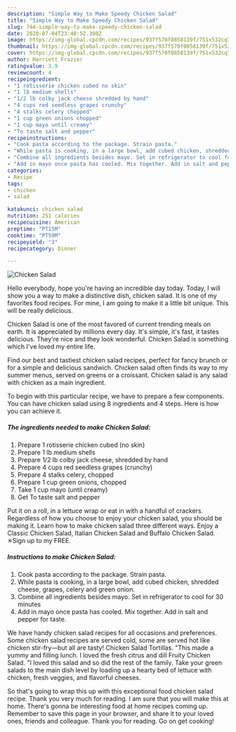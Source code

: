 ```yaml
---
description: "Simple Way to Make Speedy Chicken Salad"
title: "Simple Way to Make Speedy Chicken Salad"
slug: 744-simple-way-to-make-speedy-chicken-salad
date: 2020-07-04T23:40:52.380Z
image: https://img-global.cpcdn.com/recipes/937f570f0858139f/751x532cq70/chicken-salad-recipe-main-photo.jpg
thumbnail: https://img-global.cpcdn.com/recipes/937f570f0858139f/751x532cq70/chicken-salad-recipe-main-photo.jpg
cover: https://img-global.cpcdn.com/recipes/937f570f0858139f/751x532cq70/chicken-salad-recipe-main-photo.jpg
author: Harriett Frazier
ratingvalue: 3.9
reviewcount: 4
recipeingredient:
- "1 rotisserie chicken cubed no skin"
- "1 lb medium shells"
- "1/2 lb colby jack cheese shredded by hand"
- "4 cups red seedless grapes crunchy"
- "4 stalks celery chopped"
- "1 cup green onions chopped"
- "1 cup mayo until creamy"
- "To taste salt and pepper"
recipeinstructions:
- "Cook pasta according to the package. Strain pasta."
- "While pasta is cooking, in a large bowl, add cubed chicken, shredded cheese, grapes, celery and green onion."
- "Combine all ingredients besides mayo. Set in refrigerator to cool for 30 minutes"
- "Add in mayo once pasta has cooled. Mix together. Add in salt and pepper for taste."
categories:
- Recipe
tags:
- chicken
- salad

katakunci: chicken salad 
nutrition: 251 calories
recipecuisine: American
preptime: "PT15M"
cooktime: "PT59M"
recipeyield: "3"
recipecategory: Dinner

---
```



![Chicken Salad](https://img-global.cpcdn.com/recipes/937f570f0858139f/751x532cq70/chicken-salad-recipe-main-photo.jpg)

Hello everybody, hope you're having an incredible day today. Today, I will show you a way to make a distinctive dish, chicken salad. It is one of my favorites food recipes. For mine, I am going to make it a little bit unique. This will be really delicious.

Chicken Salad is one of the most favored of current trending meals on earth. It is appreciated by millions every day. It's simple, it's fast, it tastes delicious. They're nice and they look wonderful. Chicken Salad is something which I've loved my entire life.

Find our best and tastiest chicken salad recipes, perfect for fancy brunch or for a simple and delicious sandwich. Chicken salad often finds its way to my summer menus, served on greens or a croissant. Chicken salad is any salad with chicken as a main ingredient.


To begin with this particular recipe, we have to prepare a few components. You can have chicken salad using 8 ingredients and 4 steps. Here is how you can achieve it.

<!--inarticleads1-->

##### The ingredients needed to make Chicken Salad:

1. Prepare 1 rotisserie chicken cubed (no skin)
1. Prepare 1 lb medium shells
1. Prepare 1/2 lb colby jack cheese, shredded by hand
1. Prepare 4 cups red seedless grapes (crunchy)
1. Prepare 4 stalks celery, chopped
1. Prepare 1 cup green onions, chopped
1. Take 1 cup mayo (until creamy)
1. Get To taste salt and pepper


Put it on a roll, in a lettuce wrap or eat in with a handful of crackers. Regardless of how you choose to enjoy your chicken salad, you should be making it. Learn how to make chicken salad three different ways. Enjoy a Classic Chicken Salad, Italian Chicken Salad and Buffalo Chicken Salad. ✳︎Sign up to my FREE. 

<!--inarticleads2-->

##### Instructions to make Chicken Salad:

1. Cook pasta according to the package. Strain pasta.
1. While pasta is cooking, in a large bowl, add cubed chicken, shredded cheese, grapes, celery and green onion.
1. Combine all ingredients besides mayo. Set in refrigerator to cool for 30 minutes
1. Add in mayo once pasta has cooled. Mix together. Add in salt and pepper for taste.


We have handy chicken salad recipes for all occasions and preferences. Some chicken salad recipes are served cold, some are served hot like chicken stir-fry—but all are tasty! Chicken Salad Tortillas. &#34;This made a yummy and filling lunch. I loved the fresh citrus and dill Fruity Chicken Salad. &#34;I loved this salad and so did the rest of the family. Take your green salads to the main dish level by loading up a hearty bed of lettuce with chicken, fresh veggies, and flavorful cheeses. 

So that's going to wrap this up with this exceptional food chicken salad recipe. Thank you very much for reading. I am sure that you will make this at home. There's gonna be interesting food at home recipes coming up. Remember to save this page in your browser, and share it to your loved ones, friends and colleague. Thank you for reading. Go on get cooking!
